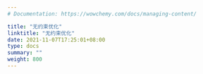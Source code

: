 ```yaml
---
# Documentation: https://wowchemy.com/docs/managing-content/

title: "无约束优化"
linktitle: "无约束优化"
date: 2021-11-07T17:25:01+08:00
type: docs
summary: ""
weight: 800
---
```


<!--more-->